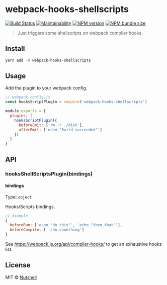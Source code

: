 # webpack-hooks-shellscripts

[![Build Status](https://travis-ci.org/nutshell-lab/webpack-hooks-shellscripts.svg?branch=master)](https://travis-ci.org/nutshell-lab/webpack-hooks-shellscripts)
[![Maintainability](https://api.codeclimate.com/v1/badges/3a0e1bb6be50fc9c0d47/maintainability)](https://codeclimate.com/github/nutshell-lab/webpack-hooks-shellscripts/maintainability)
[![NPM version](https://badgen.net/npm/v/webpack-hooks-shellscripts)](https://www.npmjs.com/package/webpack-hooks-shellscripts)
[![NPM bundle size](https://badgen.net/bundlephobia/min/webpack-hooks-shellscripts)](https://bundlephobia.com/result?p=webpack-hooks-shellscripts)

> Just triggers some shellscripts on webpack compiler hooks.

## Install

```sh
yarn add -D webpack-hooks-shellscripts
```

## Usage

Add the plugin to your webpack config.

```js
// webpack.config.js
const hooksScriptPlugin = require('webpack-hooks-shellscripts')

module.exports = {
  plugins: [
    hooksScriptPlugin({
      beforeEmit: ['rm -r ./dist'],
      afterEmit: ['echo "Build succeeded"']
    })
  ]
}
```

## API

### hooksShellScriptsPlugin(bindings)

#### bindings

Type: `object`

Hooks/Scripts bindings.

```js
// example
{
  beforeRun: ['echo "do this"', 'echo "then that"'],
  beforeCompile: ['./do-something']
}
```

See https://webpack.js.org/api/compiler-hooks/ to get an exhaustive hooks list.

## License

MIT © [Nutshell](https://nutshell-lab.com)
